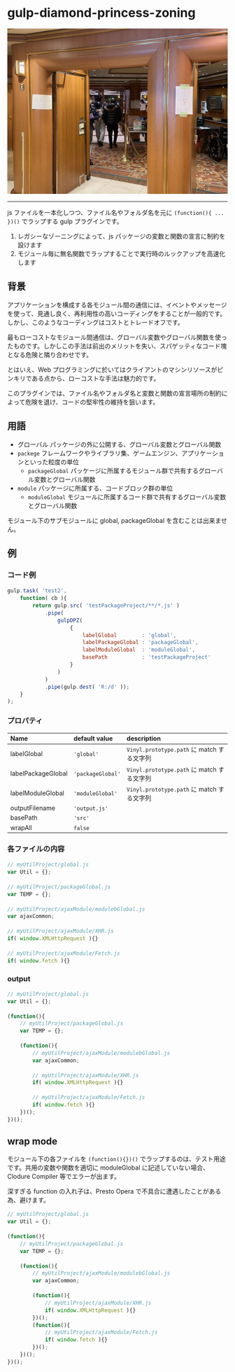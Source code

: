 # gulp-diamond-princess-zoning

![zoning](./gdpz.jpg)

---

js ファイルを一本化しつつ、ファイル名やフォルダ名を元に `(function(){ ... })()` でラップする gulp プラグインです。

1. レガシーなゾーニングによって、js パッケージの変数と関数の宣言に制約を設けます
2. モジュール毎に無名関数でラップすることで実行時のルックアップを高速化します

## 背景

アプリケーションを構成する各モジュール間の通信には、イベントやメッセージを使って、見通し良く、再利用性の高いコーディングをすることが一般的です。しかし、このようなコーディングはコストとトレードオフです。

最もローコストなモジュール間通信は、グローバル変数やグローバル関数を使ったものです。しかしこの手法は前出のメリットを失い、スパゲッティなコード塊となる危険と隣り合わせです。

とはいえ、Web プログラミングに於いてはクライアントのマシンリソースがピンキリである点から、ローコストな手法は魅力的です。

このプラグインでは、ファイル名やフォルダ名と変数と関数の宣言場所の制約によって危険を退け、コードの堅牢性の維持を狙います。

## 用語

* グローバル パッケージの外に公開する、グローバル変数とグローバル関数
* `packege` フレームワークやライブラリ集、ゲームエンジン、アプリケーションといった粒度の単位
  * `packageGlobal` パッケージに所属するモジュール群で共有するグローバル変数とグローバル関数
* `module` パッケージに所属する、コードブロック群の単位
  * `moduleGlobal` モジュールに所属するコード群で共有するグローバル変数とグローバル関数

モジュール下のサブモジュールに global, packageGlobal を含むことは出来ません。

## 例

### コード例

~~~js
gulp.task( 'test2',
    function( cb ){
        return gulp.src( 'testPackageProject/**/*.js' )
            .pipe(
                gulpDPZ(
                    {
                        labelGlobal        : 'global',
                        labelPackageGlobal : 'packageGlobal',
                        labelModuleGlobal  : 'moduleGlobal',
                        basePath           : 'testPackageProject'
                    }
                )
            )
            .pipe(gulp.dest( 'R:/d' ));
    }
);
~~~

### プロパティ

| Name               | default value     | description |
|:-------------------|:------------------|:------------|
| labelGlobal        | `'global'`        | `Vinyl.prototype.path` に match する文字列 |
| labelPackageGlobal | `'packageGlobal'` | `Vinyl.prototype.path` に match する文字列 |
| labelModuleGlobal  | `'moduleGlobal'`  | `Vinyl.prototype.path` に match する文字列 |
| outputFilename     | `'output.js'`     |  |
| basePath           | `'src'`           |  |
| wrapAll            | `false`           |  |

### 各ファイルの内容

~~~js
// myUtilProject/global.js
var Util = {};

// myUtilProject/packageGlobal.js
var TEMP = {};

// myUtilProject/ajaxModule/modulebGlobal.js
var ajaxCommon;

// myUtilProject/ajaxModule/XHR.js
if( window.XMLHttpRequest ){}

// myUtilProject/ajaxModule/Fetch.js
if( window.fetch ){}
~~~

### output

~~~js
// myUtilProject/global.js
var Util = {};

(function(){
    // myUtilProject/packageGlobal.js
    var TEMP = {};

    (function(){
        // myUtilProject/ajaxModule/modulebGlobal.js
        var ajaxCommon;

        // myUtilProject/ajaxModule/XHR.js
        if( window.XMLHttpRequest ){}

        // myUtilProject/ajaxModule/Fetch.js
        if( window.fetch ){}
    })();
})();
~~~

## wrap mode

モジュール下の各ファイルを `(function(){})()` でラップするのは、テスト用途です。共用の変数や関数を適切に moduleGlobal に記述していない場合、Clodure Compiler 等でエラーが出ます。

深すぎる function の入れ子は、Presto Opera で不具合に遭遇したことがある為、避けます。

~~~js
// myUtilProject/global.js
var Util = {};

(function(){
    // myUtilProject/packageGlobal.js
    var TEMP = {};

    (function(){
        // myUtilProject/ajaxModule/modulebGlobal.js
        var ajaxCommon;

        (function(){
            // myUtilProject/ajaxModule/XHR.js
            if( window.XMLHttpRequest ){}
        })();
        (function(){
            // myUtilProject/ajaxModule/Fetch.js
            if( window.fetch ){}
        })();
    })();
})();
~~~